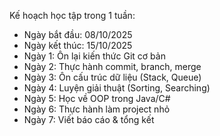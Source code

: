 Kế hoạch học tập trong 1 tuần:
- Ngày bắt đầu: 08/10/2025
- Ngày kết thúc: 15/10/2025
- Ngày 1: Ôn lại kiến thức Git cơ bản
- Ngày 2: Thực hành commit, branch, merge
- Ngày 3: Ôn cấu trúc dữ liệu (Stack, Queue)
- Ngày 4: Luyện giải thuật (Sorting, Searching)
- Ngày 5: Học về OOP trong Java/C#
- Ngày 6: Thực hành làm project nhỏ
- Ngày 7: Viết báo cáo & tổng kết
